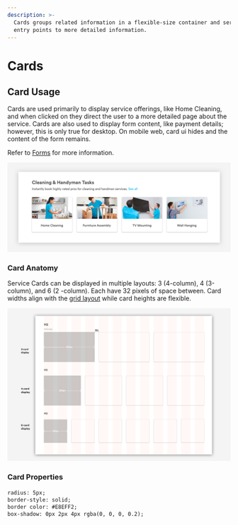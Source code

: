 ```yaml
---
description: >-
  Cards groups related information in a flexible-size container and serve as
  entry points to more detailed information.
---
```


# Cards

## **Card Usage**

Cards are used primarily to display service offerings, like Home Cleaning, and when clicked on they direct the user to a more detailed page about the service. Cards are also used to display form content, like payment details; however, this is only true for desktop. On mobile web, card ui hides and the content of the form remains.

Refer to [Forms](https://app.gitbook.com/@handyguide/s/docs/web/forms) for more information. 

![](../.gitbook/assets/card-preview.png)

### Card Anatomy

Service Cards can be displayed in multiple layouts: 3 \(4-column\), 4 \(3-column\), and 6 \(2 -column\). Each have 32 pixels of space between. Card widths align with the [grid layout](https://app.gitbook.com/@handyguide/s/docs/web/grid-and-layout) while card heights are flexible.

![](../.gitbook/assets/card-layouts-3-4-6%20%283%29.png)

### Card Properties 

```text
radius: 5px;
border-style: solid;
border color: #E8EFF2;
box-shadow: 0px 2px 4px rgba(0, 0, 0, 0.2);
```



